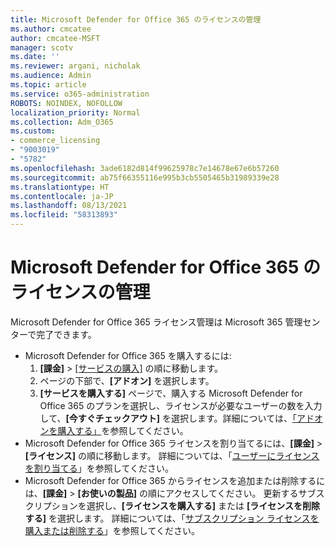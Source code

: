 ```yaml
---
title: Microsoft Defender for Office 365 のライセンスの管理
ms.author: cmcatee
author: cmcatee-MSFT
manager: scotv
ms.date: ''
ms.reviewer: argani, nicholak
ms.audience: Admin
ms.topic: article
ms.service: o365-administration
ROBOTS: NOINDEX, NOFOLLOW
localization_priority: Normal
ms.collection: Adm_O365
ms.custom:
- commerce_licensing
- "9003019"
- "5782"
ms.openlocfilehash: 3ade6182d814f99625978c7e14678e67e6b57260
ms.sourcegitcommit: ab75f66355116e995b3cb5505465b31989339e28
ms.translationtype: HT
ms.contentlocale: ja-JP
ms.lasthandoff: 08/13/2021
ms.locfileid: "58313893"
---
```

# <a name="microsoft-defender-for-office-365-license-management"></a>Microsoft Defender for Office 365 のライセンスの管理

Microsoft Defender for Office 365 ライセンス管理は Microsoft 365 管理センターで完了できます。

- Microsoft Defender for Office 365 を購入するには:
    1. **[課金]** > [[サービスの購入]](https://go.microsoft.com/fwlink/p/?linkid=868433) の順に移動します。
    2. ページの下部で、**[アドオン]** を選択します。
    3. **[サービスを購入する]** ページで、購入する Microsoft Defender for Office 365 のプランを選択し、ライセンスが必要なユーザーの数を入力して、**[今すぐチェックアウト]** を選択します。詳細については、[「アドオンを購入する」](https://docs.microsoft.com/microsoft-365/commerce/buy-or-edit-an-add-on)を参照してください。
- Microsoft Defender for Office 365 ライセンスを割り当てるには、**[課金]**  >  **[ライセンス]** の順に移動します。 詳細については、「[ユーザーにライセンスを割り当てる](https://docs.microsoft.com/microsoft-365/admin/manage/assign-licenses-to-users)」を参照してください。
- Microsoft Defender for Office 365 からライセンスを追加または削除するには、**[課金]**  >  **[お使いの製品]** の順にアクセスしてください。 更新するサブスクリプションを選択し、**[ライセンスを購入する]** または **[ライセンスを削除する]** を選択します。 詳細については、「[サブスクリプション ライセンスを購入または削除する](https://docs.microsoft.com/microsoft-365/commerce/licenses/buy-licenses)」を参照してください。